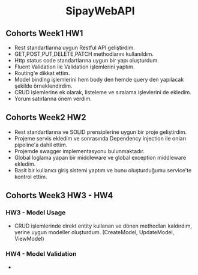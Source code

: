 <h1 align="center">SipayWebAPI</h1>

## Cohorts Week1 HW1 ##

- Rest standartlarına uygun Restful API geliştirdim.
- GET,POST,PUT,DELETE,PATCH methodlarını kullanıldım.
- Http status code standartlarına uygun bir yapı oluşturdum.
- Fluent Validation ile Validation işlemlerini yaptım.
- Routing'e dikkat ettim.
- Model binding işlemlerini hem body den hemde query den yapılacak şekilde örneklendirdim.
- CRUD işlemlerine ek olarak, listeleme ve sıralama işlevlerini de ekledim.
- Yorum satırlarına önem verdim.

## Cohorts Week2 HW2 ##

- Rest standartlarına ve SOLID prensiplerine uygun bir proje geliştirdim.
- Projeme servis ekledim ve sonrasında Dependency injection ile onları pipeline'a dahil ettim.
- Projemde swagger implementasyonu bulunmaktadır.
- Global loglama yapan bir middleware ve global exception middleware ekledim.
- Basit bir kullanıcı giriş sistemi yaptım ve bunu oluşturduğumu service'te kontrol ettim.

## Cohorts Week3 HW3 - HW4 ##

### HW3 - Model Usage ###

- CRUD işlemlerinde direkt entity kullanan ve dönen methodları kaldırdım, yerine uygun modeller oluşturdum. (CreateModel, UpdateModel, ViewModel)

### HW4 - Model Validation ###

- 
